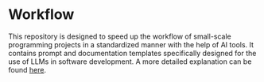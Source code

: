 # Workflow
This repository is designed to speed up the workflow of small-scale programming projects in a standardized manner with the help of AI tools. It contains prompt and documentation templates specifically designed for the use of LLMs in software development. A more detailed explanation can be found [here](wiki).
